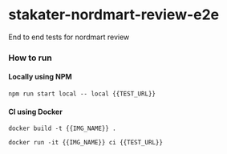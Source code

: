 # stakater-nordmart-review-e2e
End to end tests for nordmart review

### How to run
#### Locally using NPM
``npm run start local -- local {{TEST_URL}}``
#### CI using Docker
``docker build -t {{IMG_NAME}} .``

``docker run -it {{IMG_NAME}} ci {{TEST_URL}}``
